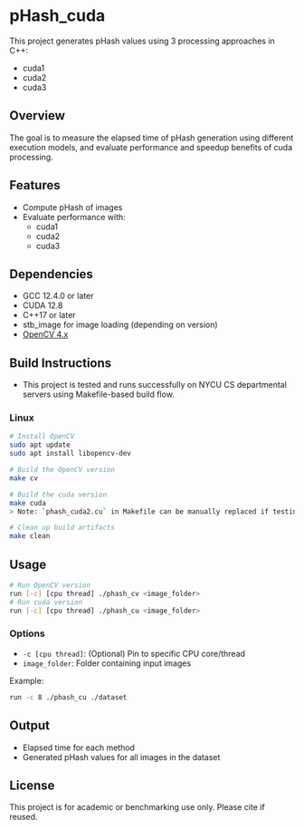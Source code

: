 # pHash_cuda

This project generates pHash values using 3 processing approaches in C++:

- cuda1
- cuda2
- cuda3

## Overview

The goal is to measure the elapsed time of pHash generation using different execution models, 
and evaluate performance and speedup benefits of cuda processing.

## Features

- Compute pHash of images
- Evaluate performance with:
  - cuda1
  - cuda2
  - cuda3

## Dependencies

- GCC 12.4.0 or later
- CUDA 12.8
- C++17 or later
- stb_image for image loading (depending on version)
- [OpenCV 4.x](https://opencv.org/) 

## Build Instructions
- This project is tested and runs successfully on NYCU CS departmental servers using Makefile-based build flow.

### Linux

```bash
# Install OpenCV
sudo apt update
sudo apt install libopencv-dev

# Build the OpenCV version
make cv

# Build the cuda version
make cuda
> Note: `phash_cuda2.cu` in Makefile can be manually replaced if testing different CUDA implementations before running `make cuda`.

# Clean up build artifacts
make clean
```
## Usage

```bash
# Run OpenCV version
run [-c] [cpu thread] ./phash_cv <image_folder>
# Run cuda version
run [-c] [cpu thread] ./phash_cu <image_folder>
```

### Options
- `-c [cpu thread]`: (Optional) Pin to specific CPU core/thread
- `image_folder`: Folder containing input images

Example:

```bash
run -c 8 ./phash_cu ./dataset
```

## Output

- Elapsed time for each method
- Generated pHash values for all images in the dataset

## License

This project is for academic or benchmarking use only. Please cite if reused.

